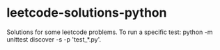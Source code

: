 # leetcode-solutions-python
Solutions for some leetcode problems.
To run a specific test: python -m unittest discover -s <directory> -p 'test_*.py'.